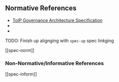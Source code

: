 ## Normative References

[//]: # (Pandoc Formatting Macros)

[//]: # (# Normative References)

[//]: # (::: { #nrm:pdf2 .normref label="ISO 32000-2" })

[//]: # (ISO 32000-2, *Document management --- Portable Document Format --- Part 2: PDF 2.0*)

[//]: # (:::)

* [ToIP Governance Architecture Specification](https://wiki.trustoverip.org/pages/viewpage.action?pageId=71241)
* 
*  

TODO: Finish up alignging with `spec-up` spec linkging

[[spec-norm]]

### Non-Normative/Informative References

[[spec-inform]]

